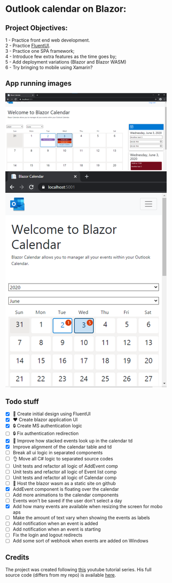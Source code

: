 # Outlook calendar on Blazor:


## Project Objectives:

1 - Practice front end web development. \
2 - Practice [FluentUI](https://developer.microsoft.com/en-us/fluentui). \
3 - Practice one SPA framework; \
4 - Introduce few extra features as the time goes by; \
5 - Add deployment variations (Blazor and Blazor WASM) \
6 - Try bringing to mobile using Xamarin?

## App running images

![Authorized Users](./images/blazorCalendar.png?raw=true)
![Authorized Users - Small](./images/blazorCalendarSmall.png?raw=true)

## Todo stuff
- [x] :art: Create initial design using FluentUI
- [x] :heart: Create blazor application UI
- [x] :lock: Create MS authentication logic
- [ ] :lock: Fix authentication redirection
- [x] :sparkling_heart: Improve how stacked events look up in the calendar td
- [x] Improve alignment of the calendar table and td
- [ ] Break all ui logic in separated components
- [ ] :ok_hand: Move all C# logic to separated source codes
- [ ] Unit tests and refactor all logic of AddEvent comp
- [ ] Unit tests and refactor all logic of Event list comp
- [ ] Unit tests and refactor all logic of Calendar comp
- [ ] :rocket: Host the blazor wasm as a static site on github
- [x] AddEvent component is floating over the calendar
- [ ] Add more animations to the calendar components
- [ ] Events won't be saved if the user don't select a day
- [x] Add how many events are available when resizing the screen for mobo aps
- [ ] Make the amount of text vary when showing the events as labels
- [ ] Add notification when an event is added
- [ ] Add notification when an event is starting
- [ ] Fix the login and logout redirects
- [ ] Add some sort of webhook when events are added on Windows

## Credits

The project was created following [this](https://www.youtube.com/playlist?list=PLFJQnCcZXWjv89uDubYW7NniK8mEl4sWQ) youtube tutorial series. His full source code (differs from my repo) is available [here](https://github.com/aksoftware98/BlazorOutlookCalendar).

